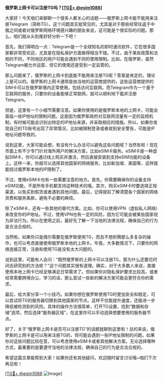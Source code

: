 **俄罗斯上网卡可以注册TG吗？[[TG💪+ @esim1088](https://t.me/s/esim1088)]**

大家好！今天咱们来聊聊一个很多人都关心的话题——俄罗斯上网卡能不能用来注册Telegram（简称TG）。这个问题其实挺常见的，尤其是对于那些经常往返于中俄之间或者对俄罗斯网络环境感兴趣的朋友来说，这可能是个很实际的问题。那么，咱们就从头到尾好好分析一下吧！

首先，我们得明白一点：Telegram是一个全球知名的即时通讯软件，它在很多国家都非常受欢迎，尤其是在隐私保护方面做得相当不错。不过，由于某些政策和法规的不同，不同地区的用户可能会遇到不同的使用限制。比如，在俄罗斯，虽然Telegram被允许运营，但它的使用还是受到一定监管的。

那么问题来了，俄罗斯的上网卡到底能不能用来注册TG呢？答案是肯定的，理论上是可以的。俄罗斯的上网卡通常是由当地的运营商提供的，这些运营商提供的SIM卡可以在俄罗斯境内正常使用，包括访问互联网。而Telegram作为一个基于互联网的服务，只要你的设备能够正常联网，就可以顺利地下载并注册Telegram。

但是，这里有一个小细节需要注意。如果你使用的是俄罗斯本地的上网卡，可能会面临一些IP地址的限制问题。这是因为俄罗斯政府对互联网流量有一定的监控机制，有时候可能会识别出特定的IP地址来源，并采取相应的措施。所以，如果你发现自己的TG账号出现了异常情况，比如被限制登录或者收到安全警告，可能是IP地址问题导致的。

说到这里，大家可能会想，有没有什么办法可以避免这些问题呢？当然有啦！现在市面上有不少专门针对海外用户的解决方案，比如eSIM卡服务。eSIM卡是一种虚拟SIM卡，你可以通过线上购买并激活，然后直接安装到支持eSIM功能的设备上。这样一来，你就可以选择其他国家的网络服务，比如新加坡、美国等，这样就能绕过俄罗斯本地的IP限制了。

不过，使用eSIM卡也有一些需要注意的地方。首先，你需要确保你的设备支持eSIM功能，不是所有手机都支持这种技术的哦。其次，购买eSIM卡时要选择正规渠道，以免买到假货或者遇到其他问题。最后，记得提前了解清楚各个国家的网络资费和服务条款，避免不必要的麻烦。

除了eSIM卡，还有一些其他的替代方案。比如，你可以使用VPN（虚拟私人网络）来改变你的IP地址。不过，使用VPN也有一定的风险，因为它可能会被某些国家视为非法行为。所以在使用之前，最好先了解一下当地的法律法规，确保自己的行为是合法合规的。

当然啦，如果你只是偶尔需要在俄罗斯使用TG，而且不想折腾那么多复杂的操作，也可以考虑直接使用俄罗斯本地的上网卡。毕竟，大多数情况下，只要你的网络连接正常，注册和使用TG是没有太大问题的。

说到这里，可能有人会问：“既然俄罗斯的上网卡可以注册TG，那为什么还要花时间去研究别的方法呢？”这个问题其实很有道理。确实，对于大多数人来说，直接使用本地上网卡已经足够满足日常需求了。但如果你对隐私保护要求比较高，或者经常需要跨境办公、学习的话，那么尝试一些新的解决方案可能会更符合你的需求。

最后，给大家分享一个小技巧。如果你想在俄罗斯使用TG时更加安全和稳定，可以尝试将TG的服务器切换到其他国家的节点。这样不仅能提升速度，还能进一步降低被检测到的风险。具体的操作方法很简单，打开TG设置，找到“数据和存储”选项，然后选择“服务器区域”，在这里你可以手动选择想要使用的服务器节点。

好了，关于“俄罗斯上网卡是否可以注册TG”的话题就聊到这里啦！总的来说，俄罗斯的上网卡是可以用来注册TG的，但可能会遇到一些IP地址限制的问题。如果你对这些问题比较在意，可以考虑使用eSIM卡或者其他解决方案。无论选择哪种方式，最重要的是要遵守当地的法律法规，确保自己的行为是合法合规的。

希望这篇文章能帮到大家！如果你还有其他疑问，欢迎随时留言讨论哦~咱们下次再见啦！

[[TG💪+ @esim1088](https://t.me/s/esim1088) ![Image](https://i.postimg.cc/4NQfJmqS/Snipaste-2025-05-13-00-14-12.png)]